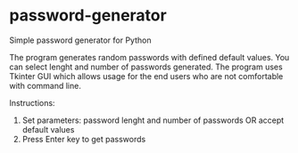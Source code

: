 # password-generator
Simple password generator for Python

The program generates random passwords with defined default values. You can select lenght and number of passwords generated. The program uses Tkinter GUI which allows usage for the end users who are not comfortable with command line. 

Instructions:
1. Set parameters: password lenght and number of passwords OR accept default values
2. Press Enter key to get passwords

